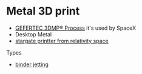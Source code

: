 # Metal 3D print
- [GEFERTEC 3DMP® Process](https://www.youtube.com/watch?time_continue=31&v=LAOiMOh5680) it's used by SpaceX
- Desktop Metal
- [stargate printter from relativity space](https://www.relativityspace.com/stargate)

Types
- [binder jetting](https://www.3dhubs.com/3d-printing/processes/binder-jetting/)
